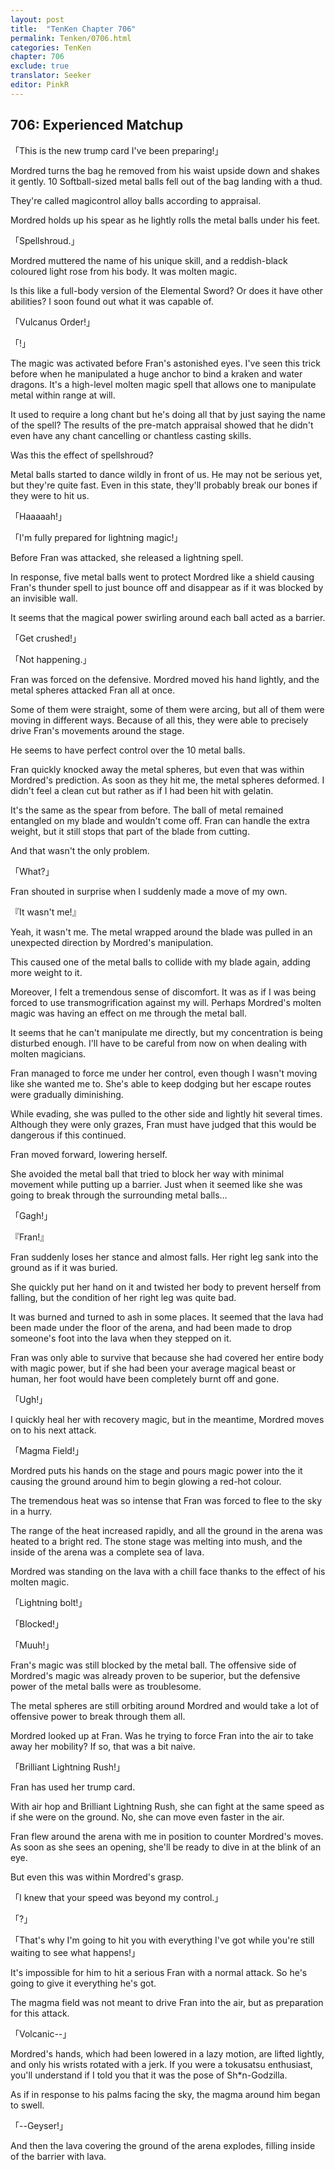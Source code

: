 ```yaml
---
layout: post
title:  "TenKen Chapter 706"
permalink: Tenken/0706.html
categories: TenKen
chapter: 706
exclude: true
translator: Seeker
editor: PinkR
---
```

<h2>706: Experienced Matchup</h2>

「This is the new trump card I've been preparing!」

Mordred turns the bag he removed from his waist upside down and shakes it gently. 10 Softball-sized metal balls fell out of the bag landing with a thud.

They're called magicontrol alloy balls according to appraisal.

Mordred holds up his spear as he lightly rolls the metal balls under his feet.

「Spellshroud.」

Mordred muttered the name of his unique skill, and a reddish-black coloured light rose from his body. It was molten magic.

Is this like a full-body version of the Elemental Sword? Or does it have other abilities? I soon found out what it was capable of.

「Vulcanus Order!」

「!」

<p>The magic was activated before Fran's astonished eyes. I've seen this trick before when he manipulated a huge anchor to bind a kraken and water dragons.
  It's a high-level molten magic spell that allows one to manipulate metal within range at will.</p>

<p>It used to require a long chant but he's doing all that by just saying the name of the spell? The results of the pre-match appraisal
  showed that he didn't even have any chant cancelling or chantless casting skills.</p>

Was this the effect of spellshroud?

Metal balls started to dance wildly in front of us. He may not be serious yet, but they're quite fast. Even in this state, they'll probably break our bones if they were to hit us.

「Haaaaah!」

「I'm fully prepared for lightning magic!」

Before Fran was attacked, she released a lightning spell.

In response, five metal balls went to protect Mordred like a shield causing Fran's thunder spell to just bounce off and disappear as if it was blocked by an invisible wall.

It seems that the magical power swirling around each ball acted as a barrier.

「Get crushed!」

「Not happening.」

Fran was forced on the defensive. Mordred moved his hand lightly, and the metal spheres attacked Fran all at once.

<p>Some of them were straight, some of them were arcing, but all of them were moving in different ways.
  Because of all this, they were able to precisely drive Fran's movements around the stage.</p>

He seems to have perfect control over the 10 metal balls.

<p>Fran quickly knocked away the metal spheres, but even that was within Mordred's prediction. As soon as they hit me, the metal spheres deformed.
  I didn't feel a clean cut but rather as if I had been hit with gelatin.</p>

<p>It's the same as the spear from before. The ball of metal remained entangled on my blade and wouldn't come off.
  Fran can handle the extra weight, but it still stops that part of the blade from cutting.</p>

And that wasn't the only problem.

「What?」

Fran shouted in surprise when I suddenly made a move of my own.

『It wasn't me!』

Yeah, it wasn't me. The metal wrapped around the blade was pulled in an unexpected direction by Mordred's manipulation.

This caused one of the metal balls to collide with my blade again, adding more weight to it.

<p>Moreover, I felt a tremendous sense of discomfort. It was as if I was being forced to use transmogrification
  against my will. Perhaps Mordred's molten magic was having an effect on me through the metal ball.</p>

<p>It seems that he can't manipulate me directly, but my concentration is being disturbed enough.
  I'll have to be careful from now on when dealing with molten magicians.</p>

<p>Fran managed to force me under her control, even though I wasn't moving like she wanted me to. She's able
  to keep dodging but her escape routes were gradually diminishing.</p>

<p>While evading, she was pulled to the other side and lightly hit several times.
  Although they were only grazes, Fran must have judged that this would be dangerous if this continued.</p>

Fran moved forward, lowering herself.

<p>She avoided the metal ball that tried to block her way with minimal movement while putting up a barrier.
  Just when it seemed like she was going to break through the surrounding metal balls…</p>

「Gagh!」

『Fran!』

Fran suddenly loses her stance and almost falls. Her right leg sank into the ground as if it was buried.

She quickly put her hand on it and twisted her body to prevent herself from falling, but the condition of her right leg was quite bad.

<p>It was burned and turned to ash in some places. It seemed that the lava had been made under the floor of the arena,
  and had been made to drop someone's foot into the lava when they stepped on it.</p>

<p>Fran was only able to survive that because she had covered her entire body with magic power, but if she had been your
  average magical beast or human, her foot would have been completely burnt off and gone.</p>

「Ugh!」

I quickly heal her with recovery magic, but in the meantime, Mordred moves on to his next attack.

「Magma Field!」

Mordred puts his hands on the stage and pours magic power into the it causing the ground around him to begin glowing a red-hot colour.

The tremendous heat was so intense that Fran was forced to flee to the sky in a hurry.

<p>The range of the heat increased rapidly, and all the ground in the arena was heated to a bright red.
  The stone stage was melting into mush, and the inside of the arena was a complete sea of lava.</p>

Mordred was standing on the lava with a chill face thanks to the effect of his molten magic.

「Lightning bolt!」

「Blocked!」

「Muuh!」

<p>Fran's magic was still blocked by the metal ball. The offensive side of Mordred's magic was already proven to be superior, but
  the defensive power of the metal balls were as troublesome.</p>

The metal spheres are still orbiting around Mordred and would take a lot of offensive power to break through them all.

Mordred looked up at Fran. Was he trying to force Fran into the air to take away her mobility? If so, that was a bit naive.

「Brilliant Lightning Rush!」

Fran has used her trump card.

With air hop and Brilliant Lightning Rush, she can fight at the same speed as if she were on the ground. No, she can move even faster in the air.

Fran flew around the arena with me in position to counter Mordred's moves. As soon as she sees an opening, she'll be ready to dive in at the blink of an eye.

But even this was within Mordred's grasp.

「I knew that your speed was beyond my control.」

「?」

「That's why I'm going to hit you with everything I've got while you're still waiting to see what happens!」

It's impossible for him to hit a serious Fran with a normal attack. So he's going to give it everything he's got.

The magma field was not meant to drive Fran into the air, but as preparation for this attack.

「Volcanic--」

<p>Mordred's hands, which had been lowered in a lazy motion, are lifted lightly, and only his wrists rotated with a jerk.
  If you were a tokusatsu enthusiast, you'll understand if I told you that it was the pose of Sh*n-Godzilla.</p>

As if in response to his palms facing the sky, the magma around him began to swell.

「--Geyser!」

And then the lava covering the ground of the arena explodes, filling inside of the barrier with lava.